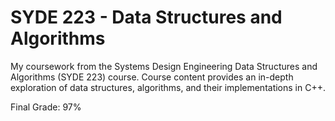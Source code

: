 # SYDE 223 - Data Structures and Algorithms
My coursework from the Systems Design Engineering Data Structures and Algorithms (SYDE 223) course. Course content provides an in-depth exploration of data structures, algorithms, and their implementations in C++.

Final Grade: 97%
